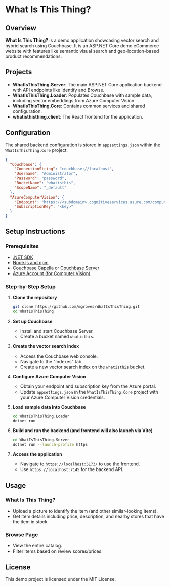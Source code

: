 # What Is This Thing?

## Overview

**What Is This Thing?** is a demo application showcasing vector search and hybrid search using Couchbase. It is an ASP.NET Core demo eCommerce website with features like semantic visual search and geo-location-based product recommendations.

## Projects

- **WhatIsThisThing.Server**: The main ASP.NET Core application backend with API endpoints like Identify and Browse.
- **WhatIsThisThing.Loader**: Populates Couchbase with sample data, including vector embeddings from Azure Computer Vision.
- **WhatIsThisThing.Core**: Contains common services and shared configuration.
- **whatisthisthing.client**: The React frontend for the application.

## Configuration

The shared backend configuration is stored in `appsettings.json` within the `WhatIsThisThing.Core` project:

```json
{
  "Couchbase": {
    "ConnectionString": "couchbase://localhost",
    "Username": "Administrator",
    "Password": "password",
    "BucketName": "whatisthis",
    "ScopeName": "_default"
  },
  "AzureComputerVision": {
    "Endpoint": "https://<subdomain>.cognitiveservices.azure.com/computervision/",
    "SubscriptionKey": "<key>"
  }
}
```

## Setup Instructions

### Prerequisites

- [.NET SDK](https://dotnet.microsoft.com/download)
- [Node.js and npm](https://nodejs.org/)
- [Couchbase Capella](https://www.couchbase.com/products/capella/) or [Couchbase Server](https://www.couchbase.com/downloads)
- [Azure Account (for Computer Vision)](https://azure.microsoft.com/en-us/services/cognitive-services/computer-vision/)

### Step-by-Step Setup

1. **Clone the repository**
   ```bash
   git clone https://github.com/mgroves/WhatIsThisThing.git
   cd WhatIsThisThing
   ```

2. **Set up Couchbase**
   - Install and start Couchbase Server.
   - Create a bucket named `whatisthis`.

3. **Create the vector search index**
   - Access the Couchbase web console.
   - Navigate to the "Indexes" tab.
   - Create a new vector search index on the `whatisthis` bucket.

4. **Configure Azure Computer Vision**
   - Obtain your endpoint and subscription key from the Azure portal.
   - Update `appsettings.json` in the `WhatIsThisThing.Core` project with your Azure Computer Vision credentials.

5. **Load sample data into Couchbase**
   ```bash
   cd WhatIsThisThing.Loader
   dotnet run
   ```

6. **Build and run the backend (and frontend will also launch via Vite)**
   ```bash
   cd WhatIsThisThing.Server
   dotnet run --launch-profile https
   ```

8. **Access the application**
   - Navigate to `https://localhost:5173/` to use the frontend.
   - Use `https://localhost:7145` for the backend API.

## Usage

### What Is This Thing?
- Upload a picture to identify the item (and other similar-looking items).
- Get item details including price, description, and nearby stores that have the item in stock.

### Browse Page
- View the entire catalog.
- Filter items based on review scores/prices.

## License

This demo project is licensed under the MIT License.
